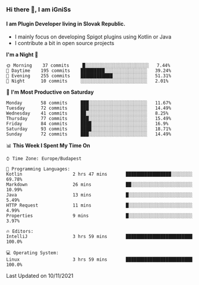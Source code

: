 ### Hi there 👋, I am iGniSs

#### I am Plugin Developer living in Slovak Republic.
- I mainly focus on developing Spigot plugins using Kotlin or Java
- I contribute a bit in open source projects

<!--START_SECTION:waka-->
**I'm a Night 🦉** 

```text
🌞 Morning    37 commits     █░░░░░░░░░░░░░░░░░░░░░░░░   7.44% 
🌆 Daytime    195 commits    █████████░░░░░░░░░░░░░░░░   39.24% 
🌃 Evening    255 commits    ████████████░░░░░░░░░░░░░   51.31% 
🌙 Night      10 commits     ░░░░░░░░░░░░░░░░░░░░░░░░░   2.01%

```
📅 **I'm Most Productive on Saturday** 

```text
Monday       58 commits     ███░░░░░░░░░░░░░░░░░░░░░░   11.67% 
Tuesday      72 commits     ███░░░░░░░░░░░░░░░░░░░░░░   14.49% 
Wednesday    41 commits     ██░░░░░░░░░░░░░░░░░░░░░░░   8.25% 
Thursday     77 commits     ███░░░░░░░░░░░░░░░░░░░░░░   15.49% 
Friday       84 commits     ████░░░░░░░░░░░░░░░░░░░░░   16.9% 
Saturday     93 commits     ████░░░░░░░░░░░░░░░░░░░░░   18.71% 
Sunday       72 commits     ███░░░░░░░░░░░░░░░░░░░░░░   14.49%

```


📊 **This Week I Spent My Time On** 

```text
⌚︎ Time Zone: Europe/Budapest

💬 Programming Languages: 
Kotlin                   2 hrs 47 mins       █████████████████░░░░░░░░   69.78% 
Markdown                 26 mins             ██░░░░░░░░░░░░░░░░░░░░░░░   10.99% 
Java                     13 mins             █░░░░░░░░░░░░░░░░░░░░░░░░   5.49% 
HTTP Request             11 mins             █░░░░░░░░░░░░░░░░░░░░░░░░   4.99% 
Properties               9 mins              █░░░░░░░░░░░░░░░░░░░░░░░░   3.97%

🔥 Editors: 
IntelliJ                 3 hrs 59 mins       █████████████████████████   100.0%

💻 Operating System: 
Linux                    3 hrs 59 mins       █████████████████████████   100.0%

```


 Last Updated on 10/11/2021
<!--END_SECTION:waka-->